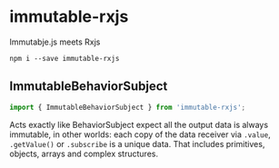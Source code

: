 # immutable-rxjs
Immutabje.js meets Rxjs

`npm i --save immutable-rxjs`

## ImmutableBehaviorSubject
```Typescript
import { ImmutableBehaviorSubject } from 'immutable-rxjs';
```
Acts exactly like BehaviorSubject expect all the output data is always immutable, in other worlds: each copy of the data receiver via `.value`, `.getValue()` or `.subscribe` is a unique data. That includes primitives, objects, arrays and complex structures.
